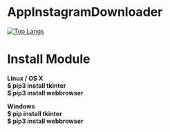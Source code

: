 # AppInstagramDownloader
[![Top Langs](https://github-readme-stats.vercel.app/api/top-langs/?username=xlnx089)](https://github.com/xlnx089/AppInstagramDownloader)

# Install Module
**Linux / OS X**  
**$ pip3 install tkinter**  
**$ pip3 install webbrowser**  
 
**Windows**  
**$ pip install tkinter**  
**$ pip3 install webbrowser**  







